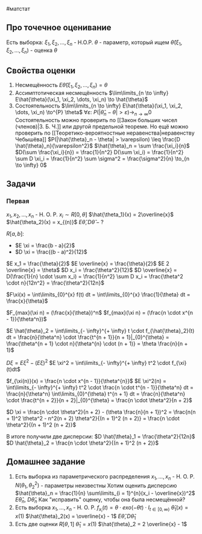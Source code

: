 #матстат 
## Про точечное оценивание
Есть выборка: $\xi_1, \xi_2, \dots, \xi_n$ - Н.О.Р.
$\theta$ - параметр, который ищем
$\hat{\theta}(\xi_1, \xi_2, \dots, \xi_n)$ - оценка $\theta$

## Свойства оценки
1. Несмещённость
	$E\hat{\theta}(\xi_1, \xi_2, \dots, \xi_n) = \theta$
2. Ассимптотическая несмещённость
	$\lim\limits_{n \to \infty} E\hat{\theta}(\xi_1, \xi_2, \dots, \xi_n) \to \hat{\theta}$
3. Состоятельность
	$\lim\limits_{n \to \infty} E\hat{\theta}(\xi_1, \xi_2, \dots, \xi_n) \to^{P} \theta$
	$\forall \varepsilon: \ P(|\hat{\theta}_n - \theta| > \varepsilon) \to_{n \to \infty} 0$
	Состоятельность можно проверить по [[Закон больших чисел (членов)|З. Б. Ч.]] или другой предельной теореме.
	Но ещё можно проверить по [[Теоретико-вероятностные неравенства|неравенству Чебышёва]]
	$P(|\hat{\theta}_n - \theta| > \varepsilon) \leq \frac{D \hat{\theta}_n}{\varepsilon^2}$
	$\hat{\theta}_n = \sum \frac{\xi_i}{n}$
	$D(\sum \frac{\xi_i}{n}) = \frac{1}{n^2} D(\sum \xi_i) = \frac{1}{n^2} \sum D \xi_i = \frac{1}{n^2} \sum \sigma^2 = \frac{\sigma^2}{n} \to_{n \to \infty} 0$

## Задачи
### Первая
$x_1, x_2, \dots, x_n$ - Н. О. Р.
$x_i \sim R[0, \theta]$
$\hat{\theta_1}(x) = 2\overline{x}$
$\hat{\theta_2}(x) = x_{(n)}$
$E\hat{\theta}, D\hat{\theta} - ?$

$R[a, b]:$
- $E \xi = \frac{b - a}{2}$
- $D \xi = \frac{(b - a)^2}{12}$

$E x_1 = \frac{\theta}{2}$
$E \overline{x} = \frac{\theta}{2}$
$E 2 \overline{x} = \theta$
$D x_i = \frac{\theta^2}{12}$
$D \overline{x} = D(\frac{1}{n} \cdot \sum x_i) = \frac{1}{n^2} \sum D x_i = \frac{\theta^2 \cdot n}{12n^2} = \frac{\theta^2}{12n}$

$F\xi(x) = \int\limits_{0}^{x} f(t) dt = \int\limits_{0}^{x} \frac{1}{\theta} dt = \frac{x}{\theta}$

$F_{max}(\xi n) = (\frac{x}{\theta})^n$
$f_{max}(\xi n) = (\frac{n \cdot x^{n - 1}}{\theta^n})$

$E \hat{\theta}_2 = \int\limits_{- \infty}^{+ \infty} t \cdot f_{\hat{\theta}_2}(t) dt = \frac{n}{\theta^n} \cdot \frac{t^{n + 1}}{n + 1}|_{0}^{\theta} = \frac{\theta^{n + 1} \cdot n}{\theta^{n} \cdot (n + 1)} = \theta \frac{n}{n + 1}$

$D \xi = E \xi^2 - (E \xi)^2$
$E \xi^2 = \int\limits_{- \infty}^{+ \infty} t^2 \cdot f_{\xi}(t)dt$

$f_{\xi(n)}(x) = \frac{n \cdot x^{n - 1}}{\theta^{n}}$
$E \xi^2(n) = \int\limits_{- \infty}^{+ \infty} t^2 \cdot \frac{n \cdot t^{n - 1}}{\theta^n} dt = \frac{n}{\theta^n} \int\limits_{0}^{\theta} t^{n + 1} dt = \frac{n}{\theta^n} \cdot \frac{t^{n + 2}}{n + 2}|_{0}^{\theta} = \frac{n \cdot \theta^2}{n + 2}$

$D \xi = \frac{n \cdot \theta^2}{n + 2} - (\theta \frac{n}{n + 1})^2 = \frac{n(n + 1)^2 \theta^2 - n^2(n + 2) \theta^2}{(n + 1)^2 (n + 2)} = \frac{n \cdot \theta^2}{(n + 1)^2 (n + 2)}$

В итоге получили две дисперсии:
$D \hat{\theta}_1 = \frac{\theta^2}{12n}$
$D \hat{\theta}_2 = \frac{n \cdot \theta^2}{(n + 1)^2 (n + 2)}$

## Домашнее задание
1. Есть выборка из параметрического распределения
	$x_1, \dots, x_n$ - Н. О. Р.
	$N(\theta_1, \theta_2^2)$ - параметры неизвестны
	Хотим оценить дисперсию
	$\hat{\theta}_n = \frac{1}{n} \sum\limits_{i = 1}^{n}(x_i - \overline{x})^2$
	$E \hat{\theta}_n, \ D \hat{\theta}_n$
	Как "исправить" оценку, чтобы она была несмещённой?
2. Есть выборка
	$x_1, \dots, x_n$ - Н. О. Р.
	$f_{x_i}(t) = \theta \cdot exo(- \theta t) \cdot I_{t \in [0, \infty)}$
	$\hat{\theta}_1(x) = x(1)$
	$\hat{\theta}_2(x) = \overline{x} - 1$
	$E \hat{\theta}, D \hat{\theta}_1$
3. Есть две оценки
	$R[\theta, 1]$
	$\hat{\theta}_1 = x(1)$
	$\hat{\theta}_2 = 2 \overline{x} - 1$